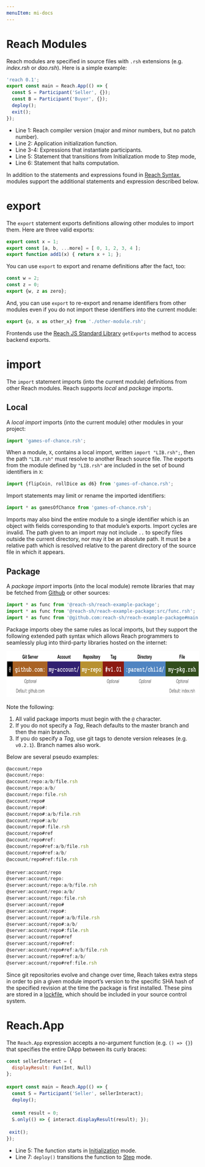 ```yaml
---
menuItem: mi-docs
---
```


# Reach Modules

Reach modules are specified in source files with `.rsh` extensions (e.g. *index.rsh* or *dao.rsh*). Here is a simple example:

``` js
'reach 0.1';
export const main = Reach.App(() => {
  const S = Participant('Seller', {});
  const B = Participant('Buyer', {});
  deploy();
  exit();
});
```

* Line 1: Reach compiler version (major and minor numbers,  but no patch number).
* Line 2: Application initialization function. 
* Line 3-4: Expressions that instantiate participants.
* Line 5: Statement that transitions from Initialization mode to Step mode,
* Line 6: Statement that halts computation.

In addition to the statements and expressions found in [Reach Syntax](/en/books/essentials/backend-programming/reach-syntax/), modules support the additional statements and expression described below.

# export

The `export` statement exports definitions allowing other modules to import them. Here are three valid exports:

``` js nonum
export const x = 1;
export const [a, b, ...more] = [ 0, 1, 2, 3, 4 ];
export function add1(x) { return x + 1; };
```

You can use `export` to export and rename definitions after the fact, too:

``` js nonum
const w = 2;
const z = 0;
export {w, z as zero};
```

And, you can use `export` to re-export and rename identifiers from other modules even if you do not import these identifiers into the current module:

``` js nonum
export {u, x as other_x} from './other-module.rsh';
```

Frontends use the [Reach JS Standard Library](http://localhost:8081/en/books/essentials/frontend-programming/javascript-frontends/) `getExports` method to access backend exports.

# import

The `import` statement imports (into the current module) definitions from other Reach modules. Reach supports *local* and *package* imports. 

## Local

A *local import* imports (into the current module) other modules in your project:

``` js nonum
import 'games-of-chance.rsh';
```

When a module, `X`, contains a local import, written `import "LIB.rsh";`, then the path `"LIB.rsh"` must resolve to another Reach source file. The exports from the module defined by `"LIB.rsh"` are included in the set of bound identifiers in `X`:

``` js nonum
import {flipCoin, rollDice as d6} from 'games-of-chance.rsh';
```

Import statements may limit or rename the imported identifiers:

``` js nonum
import * as gamesOfChance from 'games-of-chance.rsh';
```

Imports may also bind the entire module to a single identifier which is an object with fields corresponding to that module’s exports. Import cycles are invalid. The path given to an import may not include `..` to specify files outside the current directory, nor may it be an absolute path. It must be a relative path which is resolved relative to the parent directory of the source file in which it appears.

## Package

A *package import* imports (into the local module) remote libraries that may be fetched from [Github](https://github.com/) or other sources:

``` js nonum
import * as func from '@reach-sh/reach-example-package';
import * as func from '@reach-sh/reach-example-package:src/func.rsh';
import * as func from '@github.com:reach-sh/reach-example-package#main:src/func.rsh';
```

Package imports obey the same rules as local imports, but they support the following extended path syntax which allows Reach programmers to seamlessly plug into third-party libraries hosted on the internet:

<div><img src="package-import-format.png" class="img-fluid" width=800 height=120 loading="lazy"></div>

Note the following:

1. All valid package imports must begin with the `@` character.
1. If you do not specify a *Tag*, Reach defaults to the master branch and then the main branch.
1. If you do specify a *Tag*, use git tags to denote version releases (e.g. `v0.2.1`). Branch names also work.

Below are several pseudo examples:

``` js nonum
@account/repo
@account/repo:
@account/repo:a/b/file.rsh
@account/repo:a/b/
@account/repo:file.rsh
@account/repo#
@account/repo#:
@account/repo#:a/b/file.rsh
@account/repo#:a/b/
@account/repo#:file.rsh
@account/repo#ref
@account/repo#ref:
@account/repo#ref:a/b/file.rsh
@account/repo#ref:a/b/
@account/repo#ref:file.rsh
   
@server:account/repo
@server:account/repo:
@server:account/repo:a/b/file.rsh
@server:account/repo:a/b/
@server:account/repo:file.rsh
@server:account/repo#
@server:account/repo#:
@server:account/repo#:a/b/file.rsh
@server:account/repo#:a/b/
@server:account/repo#:file.rsh
@server:account/repo#ref
@server:account/repo#ref:
@server:account/repo#ref:a/b/file.rsh
@server:account/repo#ref:a/b/
@server:account/repo#ref:file.rsh
```

Since git repositories evolve and change over time, Reach takes extra steps in order to pin a given module import’s version to the specific SHA hash of the specified revision at the time the package is first installed. These pins are stored in a [lockfile](/en/books/essentials/backend-programming/reach-script/#reach-compile), which should be included in your source control system.

# Reach.App

The `Reach.App` expression accepts a no-argument function (e.g. `() => {}`) that specifies the entire DApp between its curly braces:

``` js
const sellerInteract = {
  displayResult: Fun(Int, Null) 
};

export const main = Reach.App(() => {
  const S = Participant('Seller', sellerInteract);
  deploy();

  const result = 0;
  S.only(() => { interact.displayResult(result); });

 exit();
});
```

* Line 5: The function starts in [Initialization](/en/books/essentials/backend-programming/reach-modes/#initialization) mode.
* Line 7: `deploy()` transitions the function to [Step](/en/books/essentials/backend-programming/reach-modes/#step) mode.

